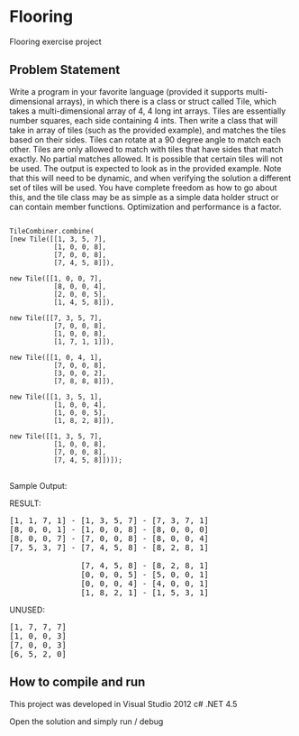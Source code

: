 Flooring
========

Flooring exercise project 


Problem Statement
-------------
Write a program in your favorite language (provided it supports multi-dimensional arrays), 
in which there is a class or struct called Tile, which takes a multi-dimensional array of 4, 4 long int arrays. 
Tiles are essentially number squares, each side containing 4 ints. 
Then write a class that will take in array of tiles (such as the provided example), 
and matches the tiles based on their sides. Tiles can rotate at a 90 degree angle to match each other. 
Tiles are only allowed to match with tiles that have sides that match exactly. 
No partial matches allowed. It is possible that certain tiles will not be used. 
The output is expected to look as in the provided example. Note that this will need to be dynamic, 
and when verifying the solution a different set of tiles will be used. You have complete freedom as how to go about this, 
and the tile class may be as simple as a simple data holder struct or can contain member functions. 
Optimization and performance is a factor.

<pre>
<code>
TileCombiner.combine(
[new Tile([[1, 3, 5, 7],
           [1, 0, 0, 8],
           [7, 0, 0, 8],
           [7, 4, 5, 8]]),

new Tile([[1, 0, 0, 7],
           [8, 0, 0, 4],
           [2, 0, 0, 5],
           [1, 4, 5, 8]]),

new Tile([[7, 3, 5, 7],
           [7, 0, 0, 8],
           [1, 0, 0, 8],
           [1, 7, 1, 1]]),

new Tile([[1, 0, 4, 1],
           [7, 0, 0, 8],
           [3, 0, 0, 2],
           [7, 8, 8, 8]]),

new Tile([[1, 3, 5, 1],
           [1, 0, 0, 4],
           [1, 0, 0, 5],
           [1, 8, 2, 8]]),

new Tile([[1, 3, 5, 7],
           [1, 0, 0, 8],
           [7, 0, 0, 8],
           [7, 4, 5, 8]])]);
</code>
</pre>

Sample Output:

RESULT:
<pre>
[1, 1, 7, 1] - [1, 3, 5, 7] - [7, 3, 7, 1]
[8, 0, 0, 1] - [1, 0, 0, 8] - [8, 0, 0, 0]
[8, 0, 0, 7] - [7, 0, 0, 8] - [8, 0, 0, 4]
[7, 5, 3, 7] - [7, 4, 5, 8] - [8, 2, 8, 1]

               [7, 4, 5, 8] - [8, 2, 8, 1]
               [0, 0, 0, 5] - [5, 0, 0, 1]
               [0, 0, 0, 4] - [4, 0, 0, 1]
               [1, 8, 2, 1] - [1, 5, 3, 1]
</pre>
UNUSED:
<pre>
[1, 7, 7, 7]
[1, 0, 0, 3]
[7, 0, 0, 3]
[6, 5, 2, 0]
</pre>


How to compile and run
-------------

This project was developed in Visual Studio 2012 c# .NET 4.5

Open the solution and simply run / debug



